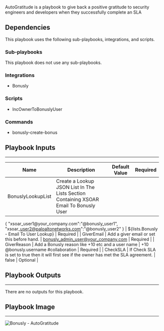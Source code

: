 AutoGratitude is a playbook to give back a positive gratitude to security engineers and developers when they successfully complete an SLA

## Dependencies
This playbook uses the following sub-playbooks, integrations, and scripts.

### Sub-playbooks
This playbook does not use any sub-playbooks.

### Integrations
* Bonusly

### Scripts
* IncOwnerToBonuslyUser

### Commands
* bonusly-create-bonus

## Playbook Inputs
---

| **Name** | **Description** | **Default Value** | **Required** |
| --- | --- | --- | --- |
| BonuslyLookupList | Create a Lookup JSON List In The Lists Section Containing XSOAR Email To Bonusly User

\{
"xsoar\_user1@your\_company.com":"@bonusly\_user1", 
"xsoar\_user2@paloaltonetworks.com":"@bonusly\_user2"
\} | ${lists.Bonusly - Email To User Lookup} | Required |
| GiverEmail | Add a giver email or set this before hand.  | bonusly_admin_user@your_company.com | Required |
| GiverReason | Add a Bonusly reason like \+10 etc and a user name | +10 @bonusly.username #collaboration | Required |
| CheckSLA | If Check SLA is set to true then it will first see if the owner has met the SLA agreement.  | false | Optional |

## Playbook Outputs
---
There are no outputs for this playbook.

## Playbook Image
---
![Bonusly - AutoGratitude](../doc_files/Bonusly_-_AutoGratitude.png)